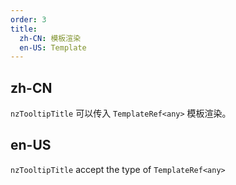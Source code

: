 ```yaml
---
order: 3
title:
  zh-CN: 模板渲染
  en-US: Template
---
```


## zh-CN

`nzTooltipTitle` 可以传入 `TemplateRef<any>` 模板渲染。

## en-US

`nzTooltipTitle` accept the type of `TemplateRef<any>`

